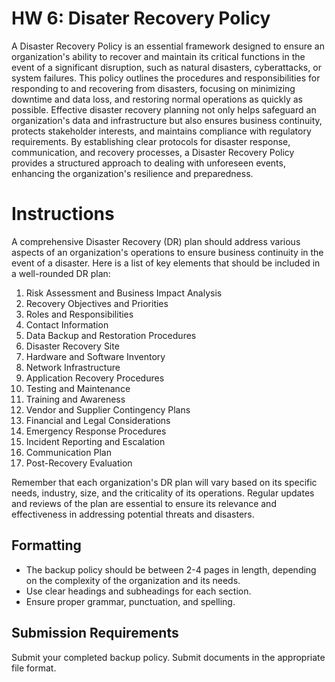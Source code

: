 # HW 6: Disater Recovery Policy

A Disaster Recovery Policy is an essential framework designed to ensure an organization's ability to recover and maintain its critical functions in the event of a significant disruption, such as natural disasters, cyberattacks, or system failures. This policy outlines the procedures and responsibilities for responding to and recovering from disasters, focusing on minimizing downtime and data loss, and restoring normal operations as quickly as possible. Effective disaster recovery planning not only helps safeguard an organization's data and infrastructure but also ensures business continuity, protects stakeholder interests, and maintains compliance with regulatory requirements. By establishing clear protocols for disaster response, communication, and recovery processes, a Disaster Recovery Policy provides a structured approach to dealing with unforeseen events, enhancing the organization's resilience and preparedness.

# Instructions

A comprehensive Disaster Recovery (DR) plan should address various aspects of an organization's operations to ensure business continuity in the event of a disaster. Here is a list of key elements that should be included in a well-rounded DR plan:

1. Risk Assessment and Business Impact Analysis
2. Recovery Objectives and Priorities
3. Roles and Responsibilities
4. Contact Information
5. Data Backup and Restoration Procedures
6. Disaster Recovery Site
7. Hardware and Software Inventory
8. Network Infrastructure
9. Application Recovery Procedures
10. Testing and Maintenance
11. Training and Awareness
12. Vendor and Supplier Contingency Plans
13. Financial and Legal Considerations
14. Emergency Response Procedures
15. Incident Reporting and Escalation
16. Communication Plan
17. Post-Recovery Evaluation

Remember that each organization's DR plan will vary based on its specific needs, industry, size, and the criticality of its operations. Regular updates and reviews of the plan are essential to ensure its relevance and effectiveness in addressing potential threats and disasters.

## Formatting
- The backup policy should be between 2-4 pages in length, depending on the complexity of the organization and its needs.
- Use clear headings and subheadings for each section.
- Ensure proper grammar, punctuation, and spelling.

## Submission Requirements

Submit your completed backup policy. Submit documents in the appropriate file format.
